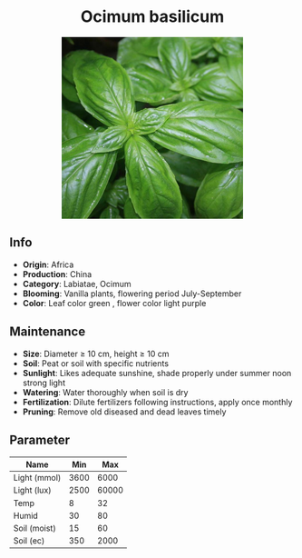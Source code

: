 <h1 align='center'>Ocimum basilicum</h1>
<p align="center">
    <img 
        align='center'
        width='320'
        src="../images/ocimum basilicum.png" 
        alt='Ocimum basilicum' />
</p>

## Info

 - **Origin**: Africa
 - **Production**: China
 - **Category**: Labiatae, Ocimum
 - **Blooming**: Vanilla plants, flowering period July-September
 - **Color**: Leaf color green , flower color light purple

## Maintenance

 - **Size**: Diameter ≥ 10 cm, height ≥ 10 cm
 - **Soil**: Peat or soil with specific nutrients
 - **Sunlight**: Likes adequate sunshine, shade properly under summer noon strong light
 - **Watering**: Water thoroughly when soil is dry
 - **Fertilization**: Dilute fertilizers following instructions, apply once monthly
 - **Pruning**: Remove old diseased and dead leaves timely

## Parameter

| Name         | Min  | Max   |
|--------------|------|-------|
| Light (mmol) | 3600 | 6000  |
| Light (lux)  | 2500 | 60000 |
| Temp         | 8    | 32    |
| Humid        | 30   | 80    |
| Soil (moist) | 15   | 60    |
| Soil (ec)    | 350  | 2000  |